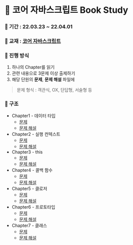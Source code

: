 # 📖 코어 자바스크립트 Book Study

### 📅 기간 : 22.03.23 ~ 22.04.01

### 📔 교재 : [코어 자바스크립트](http://www.yes24.com/Product/Goods/78586788)

### 📌 진행 방식
1. 하나의 Chapter를 읽기
2. 관련 내용으로 3문제 이상 출제하기
3. 해당 단원의 **문제**, **문제 해설** 파일에 

>문제 형식 : 객관식, OX, 단답형, 서술형 등

### 📂 구조
- Chapter1 - 데이터 타입
   - [문제](https://github.com/prgrms-web-devcourse/FE-CoreJavascript-study/blob/main/Chapter1/%EB%AC%B8%EC%A0%9C.md)
   - [문제 해설](https://github.com/prgrms-web-devcourse/FE-CoreJavascript-study/blob/main/Chapter1/%EB%AC%B8%EC%A0%9C%20%ED%95%B4%EC%84%A4.md)
- Chapter2 - 실행 컨텍스트
   - [문제](https://github.com/prgrms-web-devcourse/FE-CoreJavascript-study/blob/main/Chapter2/%EB%AC%B8%EC%A0%9C.md)
   - [문제 해설](https://github.com/prgrms-web-devcourse/FE-CoreJavascript-study/blob/main/Chapter2/%EB%AC%B8%EC%A0%9C%20%ED%95%B4%EC%84%A4.md)
- Chapter3 - this
   - [문제](https://github.com/prgrms-web-devcourse/FE-CoreJavascript-study/blob/main/Chapter3/%EB%AC%B8%EC%A0%9C.md)
   - [문제 해설](https://github.com/prgrms-web-devcourse/FE-CoreJavascript-study/blob/main/Chapter3/%EB%AC%B8%EC%A0%9C%20%ED%95%B4%EC%84%A4.md)
- Chapter4 - 콜백 함수
   - [문제](https://github.com/prgrms-web-devcourse/FE-CoreJavascript-study/blob/main/Chapter4/%EB%AC%B8%EC%A0%9C.md)
   - [문제 해설](https://github.com/prgrms-web-devcourse/FE-CoreJavascript-study/blob/main/Chapter4/%EB%AC%B8%EC%A0%9C%20%ED%95%B4%EC%84%A4.md)
- Chapter5 - 클로저
   - [문제](https://github.com/prgrms-web-devcourse/FE-CoreJavascript-study/blob/main/Chapter5/%EB%AC%B8%EC%A0%9C.md)
   - [문제 해설](https://github.com/prgrms-web-devcourse/FE-CoreJavascript-study/blob/main/Chapter5/%EB%AC%B8%EC%A0%9C%20%ED%95%B4%EC%84%A4.md)
- Chapter6 - 프로토타입
   - [문제](https://github.com/prgrms-web-devcourse/FE-CoreJavascript-study/blob/main/Chapter6/%EB%AC%B8%EC%A0%9C.md)
   - [문제 해설](https://github.com/prgrms-web-devcourse/FE-CoreJavascript-study/blob/main/Chapter6/%EB%AC%B8%EC%A0%9C%20%ED%95%B4%EC%84%A4.md)
- Chapter7 - 클래스
   - [문제](https://github.com/prgrms-web-devcourse/FE-CoreJavascript-study/blob/main/Chapter7/%EB%AC%B8%EC%A0%9C.md)
   - [문제 해설](https://github.com/prgrms-web-devcourse/FE-CoreJavascript-study/blob/main/Chapter7/%EB%AC%B8%EC%A0%9C%20%ED%95%B4%EC%84%A4.md)
